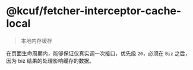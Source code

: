 # @kcuf/fetcher-interceptor-cache-local

> 本地内存缓存

在页面生命周期内，能够保证仅真实调一次接口，优先级 `20`，必须在 `Biz` 之后，因为 biz 结果的处理影响缓存的数据。